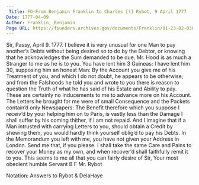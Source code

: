 ```yaml
---
 Title: FO-From Benjamin Franklin to Charles [?] Rybot, 9 April 1777
Date: 1777-04-09
Author: Franklin, Benjamin
Page URL: https://founders.archives.gov/documents/Franklin/01-23-02-0383
---
```


Sir,
Passy, April 9. 1777.
I believe it is very unusual for one Man to pay another’s Debts without being desired so to do by the Debtor, or knowing that he acknowledges the Sum demanded to be due. Mr. Hood is as much a Stranger to me as he is to you. You have lent him 3 Guineas: I have lent him 30, supposing him an honest Man: By the Account you give me of his Treatment of you, and which I do not doubt, he appears to be otherwise; and from the Falshoods he told you and wrote to you there is reason to question the Truth of what he has said of his Estate and Ability to pay. These are certainly no Inducements to me to advance more on his Account. The Letters he brought for me were of small Consequence and the Packets contain’d only Newspapers: The Benefit therefore which you suppose I receiv’d by your helping him on to Paris, is vastly less than the Damage I shall suffer by his coming thither, if I am not repaid. And I imagine that if a Man intrusted with carrying Letters to you, should obtain a Credit by shewing them, you would hardly think yourself oblig’d to pay his Debts. In the Memorandum you left with me, you have not given your Address in London. Send me that, if you please. I shall take the same Care and Pains to recover your Money as my own, and when recover’d shall faithfully remit it to you. This seems to me all that you can fairly desire of Sir, Your most obedient humble Servant
B F
Mr. Rybot
 
Notation: Answers to Rybot & DelaHaye

